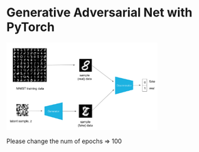 # Generative Adversarial Net with PyTorch

<img src='assets/gan_pipeline.png' width=70% />

Please change  the num of epochs => 100

